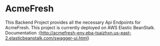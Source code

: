 # AcmeFresh
This Backend Project provides all the necessary Api Endpoints for AcmeFresh.
This project is currently deployed on AWS Elastic BeanStalk.
Documentation :(http://acmefresh-env.eba-tsaizhxn.us-east-2.elasticbeanstalk.com/swagger-ui.html)

